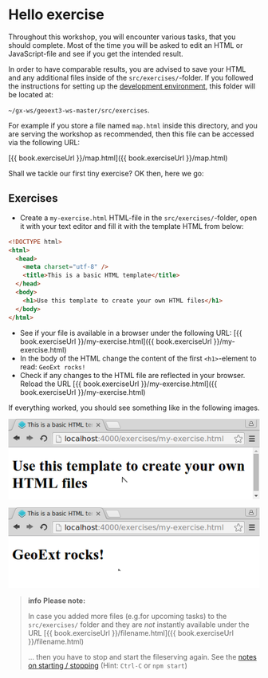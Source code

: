 # Hello exercise

Throughout this workshop, you will encounter various tasks, that you should
complete. Most of the time you will be asked to edit an HTML or JavaScript-file
and see if you get the intended result. 

In order to have comparable results, you are advised to save your HTML and any
additional files inside of the `src/exercises/`-folder. If you followed the
instructions for setting up the [development environment](../meta/development-environment.md),
this folder will be located at:

`~/gx-ws/geoext3-ws-master/src/exercises`.

For example if you store a file named `map.html` inside this directory, and you are
serving the workshop as recommended, then this file can be accessed via the
following URL:

[{{ book.exerciseUrl }}/map.html]({{ book.exerciseUrl }}/map.html)

Shall we tackle our first tiny exercise? OK then, here we go:

## Exercises

* Create a `my-exercise.html` HTML-file in the `src/exercises/`-folder, open it
  with your text editor and fill it with the template HTML from below:

```html
<!DOCTYPE html>
<html>
  <head>
    <meta charset="utf-8" />
    <title>This is a basic HTML template</title>
  </head>
  <body>
    <h1>Use this template to create your own HTML files</h1>
  </body>
</html>
```

* See if your file is available in a browser under the following URL:
  [{{ book.exerciseUrl }}/my-exercise.html]({{ book.exerciseUrl }}/my-exercise.html)
* In the body of the HTML change the content of the first `<h1>`-element to
  read: `GeoExt rocks!`
* Check if any changes to the HTML file are reflected in your browser. Reload
  the URL  [{{ book.exerciseUrl }}/my-exercise.html]({{ book.exerciseUrl }}/my-exercise.html)

If everything worked, you should see something like in the following images.

![Our first HTML-page](with-template.png)

![Indeed, it does!](geoext-rocks.png)

> **info** **Please note:**
>
> In case you added more files (e.g.for upcoming tasks) to the
> `src/exercises/` folder and they are *not* instantly available under the
> URL [{{ book.exerciseUrl }}/filename.html]({{ book.exerciseUrl }}/filename.html)
>
> … then you have to stop and start the fileserving again. See the
> [notes on starting / stopping](../meta/development-environment.md)
> (Hint: `Ctrl-C` or `npm start`)
